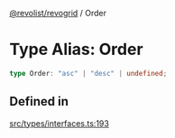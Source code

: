 [@revolist/revogrid](README.md) / Order

# Type Alias: Order

```ts
type Order: "asc" | "desc" | undefined;
```

## Defined in

[src/types/interfaces.ts:193](https://github.com/revolist/revogrid/blob/e3c4d102f429c82d34023490b300d210ef8d9573/src/types/interfaces.ts#L193)
